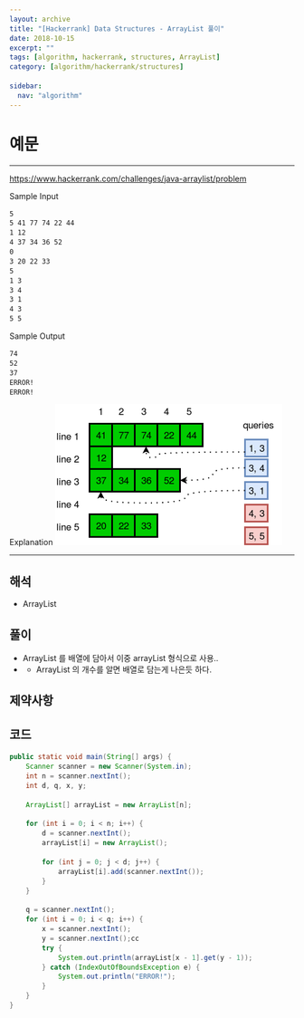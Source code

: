 ```yaml
---
layout: archive
title: "[Hackerrank] Data Structures - ArrayList 풀이"
date: 2018-10-15
excerpt: ""
tags: [algorithm, hackerrank, structures, ArrayList]
category: [algorithm/hackerrank/structures]

sidebar:
  nav: "algorithm"
---
```


# 예문

---

<https://www.hackerrank.com/challenges/java-arraylist/problem>

Sample Input

```markdown
5
5 41 77 74 22 44
1 12
4 37 34 36 52
0
3 20 22 33
5
1 3
3 4
3 1
4 3
5 5
```

Sample Output

```markdown
74
52
37
ERROR!
ERROR!
```

Explanation
![ArrayList01](/assets/image/algorithm/hackerrank/ArrayList01.png)

---

## 해석

- ArrayList

## 풀이

- ArrayList 를 배열에 담아서 이중 arrayList 형식으로 사용..
- - ArrayList 의 개수를 알면 배열로 담는게 나은듯 하다.

## 제약사항

## 코드

```java
public static void main(String[] args) {
    Scanner scanner = new Scanner(System.in);
    int n = scanner.nextInt();
    int d, q, x, y;

    ArrayList[] arrayList = new ArrayList[n];

    for (int i = 0; i < n; i++) {
        d = scanner.nextInt();
        arrayList[i] = new ArrayList();

        for (int j = 0; j < d; j++) {
            arrayList[i].add(scanner.nextInt());
        }
    }

    q = scanner.nextInt();
    for (int i = 0; i < q; i++) {
        x = scanner.nextInt();
        y = scanner.nextInt();cc
        try {
            System.out.println(arrayList[x - 1].get(y - 1));
        } catch (IndexOutOfBoundsException e) {
            System.out.println("ERROR!");
        }
    }
}
```
